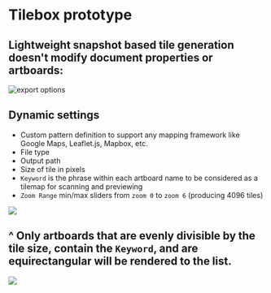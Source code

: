 # Tilebox prototype

## Lightweight snapshot based tile generation doesn't modify document properties or artboards:

![export options](https://thumbs.gfycat.com/AmpleWindingFairyfly-size_restricted.gif)

## Dynamic settings
* Custom pattern definition to support any mapping framework like Google Maps, Leaflet.js, Mapbox, etc.
* File type
* Output path
* Size of tile in pixels
* `Keyword` is the phrase within each artboard name to be considered as a tilemap for scanning and previewing 
* `Zoom Range` min/max sliders from `zoom 0` to `zoom 6` (producing 4096 tiles)

![](https://thumbs.gfycat.com/MadeupThornyBarnacle-size_restricted.gif)

## ^ Only artboards that are evenly divisible by the tile size, contain the `Keyword`, and are equirectangular will be rendered to the list.

![](https://thumbs.gfycat.com/BraveBelatedBrocketdeer-size_restricted.gif)